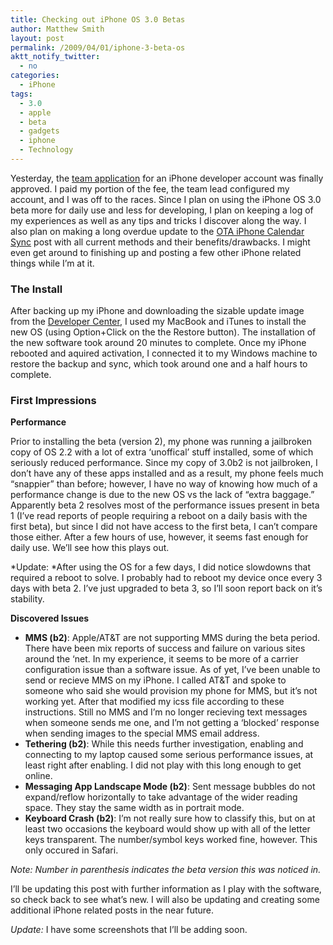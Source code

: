 ```yaml
---
title: Checking out iPhone OS 3.0 Betas
author: Matthew Smith
layout: post
permalink: /2009/04/01/iphone-3-beta-os
aktt_notify_twitter:
  - no
categories:
  - iPhone
tags:
  - 3.0
  - apple
  - beta
  - gadgets
  - iphone
  - Technology
---
```

Yesterday, the [team application][1] for an iPhone developer account was finally approved. I paid my portion of the fee, the team lead configured my account, and I was off to the races. Since I plan on using the iPhone OS 3.0 beta more for daily use and less for developing, I plan on keeping a log of my experiences as well as any tips and tricks I discover along the way. I also plan on making a long overdue update to the [OTA iPhone Calendar Sync][2] post with all current methods and their benefits/drawbacks. I might even get around to finishing up and posting a few other iPhone related things while I&#8217;m at it.

### The Install

After backing up my iPhone and downloading the sizable update image from the [Developer Center][3], I used my MacBook and iTunes to install the new OS (using Option+Click on the the Restore button). The installation of the new software took around 20 minutes to complete. Once my iPhone rebooted and aquired activation, I connected it to my Windows machine to restore the backup and sync, which took around one and a half hours to complete.

### First Impressions

**Performance**

Prior to installing the beta (version 2), my phone was running a jailbroken copy of OS 2.2 with a lot of extra &#8216;unoffical&#8217; stuff installed, some of which seriously reduced performance. Since my copy of 3.0b2 is not jailbroken, I don&#8217;t have any of these apps installed and as a result, my phone feels much &#8220;snappier&#8221; than before; however, I have no way of knowing how much of a performance change is due to the new OS vs the lack of &#8220;extra baggage.&#8221; Apparently beta 2 resolves most of the performance issues present in beta 1 (I&#8217;ve read reports of people requiring a reboot on a daily basis with the first beta), but since I did not have access to the first beta, I can&#8217;t compare those either. After a few hours of use, however, it seems fast enough for daily use. We&#8217;ll see how this plays out.

*Update: *After using the OS for a few days, I did notice slowdowns that required a reboot to solve. I probably had to reboot my device once every 3 days with beta 2. I&#8217;ve just upgraded to beta 3, so I&#8217;ll soon report back on it&#8217;s stability.

**Discovered Issues**

*   **MMS (b2)**: Apple/AT&T are not supporting MMS during the beta period. There have been mix reports of success and failure on various sites around the &#8216;net. In my experience, it seems to be more of a carrier configuration issue than a software issue. As of yet, I&#8217;ve been unable to send or recieve MMS on my iPhone. I called AT&T and spoke to someone who said she would provision my phone for MMS, but it&#8217;s not working yet. After that modified my icss file according to these instructions. Still no MMS and I&#8217;m no longer recieving text messages when someone sends me one, and I&#8217;m not getting a &#8216;blocked&#8217; response when sending images to the special MMS email address.
*   **Tethering (b2)**: While this needs further investigation, enabling and connecting to my laptop caused some serious performance issues, at least right after enabling. I did not play with this long enough to get online.
*   **Messaging App Landscape Mode (b2)**: Sent message bubbles do not expand/reflow horizontally to take advantage of the wider reading space. They stay the same width as in portrait mode.
*   **Keyboard Crash (b2)**: I&#8217;m not really sure how to classify this, but on at least two occasions the keyboard would show up with all of the letter keys transparent. The number/symbol keys worked fine, however. This only occured in Safari.

*Note: Number in parenthesis indicates the beta version this was noticed in.*

I&#8217;ll be updating this post with further information as I play with the software, so check back to see what&#8217;s new. I will also be updating and creating some additional iPhone related posts in the near future.

*Update:* I have some screenshots that I&#8217;ll be adding soon.

 [1]: http://archive.digivation.net/2009/03/19/time-to-become-an-iphone-developer
 [2]: http://archive.digivation.net/2008/08/03/sync-google-calendar-and-the-iphone-calendar-ota-for-free
 [3]: http://developer.apple.com/iphone/